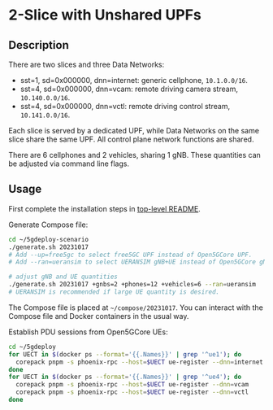 # 2-Slice with Unshared UPFs

## Description

There are two slices and three Data Networks:

* sst=1, sd=0x000000, dnn=internet: generic cellphone, `10.1.0.0/16`.
* sst=4, sd=0x000000, dnn=vcam: remote driving camera stream, `10.140.0.0/16`.
* sst=4, sd=0x000000, dnn=vctl: remote driving control stream, `10.141.0.0/16`.

Each slice is served by a dedicated UPF, while Data Networks on the same slice share the same UPF.
All control plane network functions are shared.

There are 6 cellphones and 2 vehicles, sharing 1 gNB.
These quantities can be adjusted via command line flags.

## Usage

First complete the installation steps in [top-level README](../README.md).

Generate Compose file:

```bash
cd ~/5gdeploy-scenario
./generate.sh 20231017
# Add --up=free5gc to select free5GC UPF instead of Open5GCore UPF.
# Add --ran=ueransim to select UERANSIM gNB+UE instead of Open5GCore gNB+UE.

# adjust gNB and UE quantities
./generate.sh 20231017 +gnbs=2 +phones=12 +vehicles=6 --ran=ueransim
# UERANSIM is recommended if large UE quantity is desired.
```

The Compose file is placed at `~/compose/20231017`.
You can interact with the Compose file and Docker containers in the usual way.

Establish PDU sessions from Open5GCore UEs:

```bash
cd ~/5gdeploy
for UECT in $(docker ps --format='{{.Names}}' | grep '^ue1'); do
  corepack pnpm -s phoenix-rpc --host=$UECT ue-register --dnn=internet
done
for UECT in $(docker ps --format='{{.Names}}' | grep '^ue4'); do
  corepack pnpm -s phoenix-rpc --host=$UECT ue-register --dnn=vcam
  corepack pnpm -s phoenix-rpc --host=$UECT ue-register --dnn=vctl
done
```
